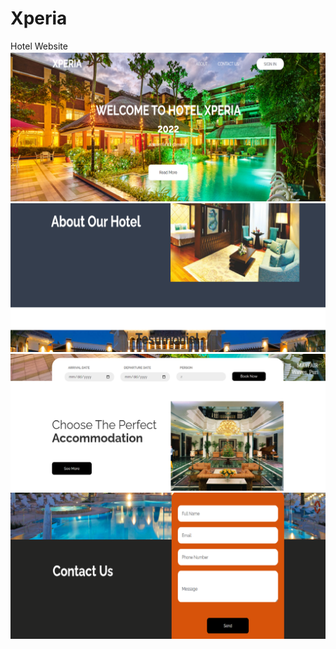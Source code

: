 # Xperia
Hotel Website
<br>
<img src="https://github.com/ayushsiloiya619/Xperia/blob/main/Show%20images/h.png" class="img-fluid" alt="Responsive image"><br>
<img src="https://github.com/ayushsiloiya619/Xperia/blob/main/Show%20images/g.png" class="img-fluid" alt="Responsive image"><br>
<img src="https://github.com/ayushsiloiya619/Xperia/blob/main/Show%20images/j.png" class="img-fluid" alt="Responsive image"><br>
<img src="https://github.com/ayushsiloiya619/Xperia/blob/main/Show%20images/p.png" class="img-fluid" alt="Responsive image"><br>
